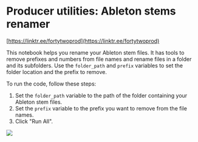 # Producer utilities: Ableton stems renamer

[https://linktr.ee/fortytwoprod](https://linktr.ee/fortytwoprod)

This notebook helps you rename your Ableton stem files. It has tools to remove prefixes and numbers from file names and rename files in a folder and its subfolders. Use the `folder_path` and `prefix` variables to set the folder location and the prefix to remove.

To run the code, follow these steps:

1. Set the `folder_path` variable to the path of the folder containing your Ableton stem files.
2. Set the `prefix` variable to the prefix you want to remove from the file names.
3. Click "Run All".

![](prod_utils_imgs.jpg)